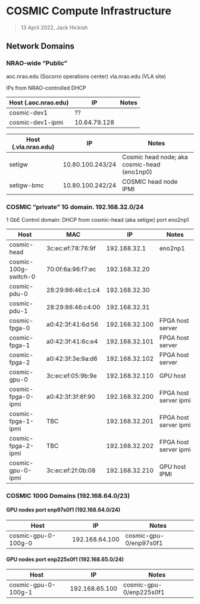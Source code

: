 # COSMIC Compute Infrastructure
>13 April 2022, Jack Hickish

## Network Domains

### NRAO-wide “Public”

aoc.nrao.edu (Socorro operations center)
vla.nrao.edu (VLA site)

IPs from NRAO-controlled DHCP

Host (.aoc.nrao.edu) | IP | Notes
-|-|-
cosmic-dev1 | ?? |
cosmic-dev1-ipmi| 10.64.79.128 | 

Host (.vla.nrao.edu)|IP|Notes
-|-|-
setigw|10.80.100.243/24|Cosmic head node; aka cosmic-head (eno1np0)
setigw-bmc|10.80.100.242/24|COSMIC head node IPMI


### COSMIC “private” 1G domain. 192.168.32.0/24

1 GbE Control domain:
DHCP from cosmic-head (aka setigw) port eno2np1

Host|MAC|IP|Notes
-|-|-|-
cosmic-head|3c:ec:ef:78:76:9f|192.168.32.1|eno2np1
cosmic-100g-switch-0|70:0f:6a:96:f7:ec|192.168.32.20|
cosmic-pdu-0|28:29:86:46:c1:c4|192.168.32.30|
cosmic-pdu-1|28:29:86:46:c4:00|192.168.32.31|
cosmic-fpga-0|a0:42:3f:41:6d:56|192.168.32.100|FPGA host server
cosmic-fpga-1|a0:42:3f:41:6c:e4|192.168.32.101|FPGA host server
cosmic-fpga-2|a0:42:3f:3e:9a:d6|192.168.32.102|FPGA host server
cosmic-gpu-0|3c:ec:ef:05:9b:9e|192.168.32.110|GPU host
cosmic-fpga-0-ipmi|a0:42:3f:3f:6f:90|192.168.32.200|FPGA host server ipmi
cosmic-fpga-1-ipmi|TBC|192.168.32.201|FPGA host server ipmi
cosmic-fpga-2-ipmi|TBC|192.168.32.202|FPGA host server ipmi
cosmic-gpu-0-ipmi|3c:ec:ef:2f:0b:08|192.168.32.210|GPU host IPMI


### COSMIC 100G Domains (192.168.64.0/23)

#### GPU nodes port enp97s0f1 (192.168.64.0/24)

Host|IP|Notes
-|-|-
cosmic-gpu-0-100g-0|192.168.64.100|cosmic-gpu-0/enp97s0f1

#### GPU nodes port enp225s0f1 (192.168.65.0/24)

Host|IP|Notes
-|-|-
cosmic-gpu-0-100g-1|192.168.65.100|cosmic-gpu-0/enp225s0f1

